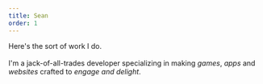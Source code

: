 ```yaml
---
title: Sean
order: 1
---
```


<span class="yellow">Here's the sort of work I do.</span><br/><br/>
I'm a jack-of-all-trades developer specializing in making <em>games</em>, <em>apps</em> and <em>websites</em> crafted to <em>engage and delight</em>.